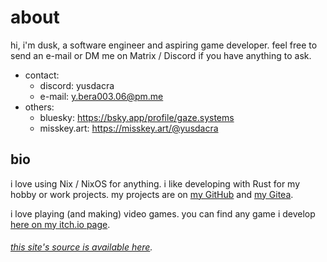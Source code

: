 <style>
h6:before {
  all: unset;
}
</style>

# about

hi, i'm dusk, a software engineer and aspiring game developer.
feel free to send an e-mail or DM me on Matrix / Discord if you have anything to ask.

+ contact:
  - discord: yusdacra
  - e-mail: y.bera003.06@pm.me
+ others:
  - bluesky: https://bsky.app/profile/gaze.systems
  - misskey.art: https://misskey.art/@yusdacra

## bio

i love using Nix / NixOS for anything.
i like developing with Rust for my hobby or work projects.
my projects are on [my GitHub](https://github.com/yusdacra) and [my Gitea](https://git.gaze.systems/dusk).

i love playing (and making) video games.
you can find any game i develop [here on my itch.io page](https://yusdacra.itch.io/).

###### [this site's source is available here](https://git.gaze.systems/dusk/website).
